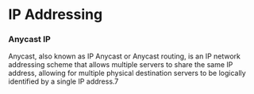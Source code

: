 # IP Addressing

### Anycast IP
Anycast, also known as IP Anycast or Anycast routing, is an IP network addressing scheme that allows multiple servers to share the same IP address, allowing for multiple physical destination servers to be logically identified by a single IP address.7
